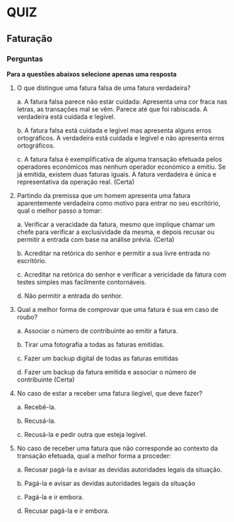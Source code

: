 # QUIZ

## Faturação

### Perguntas


**Para a questões abaixos selecione apenas uma resposta**

1. O que distingue uma fatura falsa de uma fatura verdadeira? 
   
   a. A fatura falsa parece não estár cuidada: Apresenta uma cor fraca nas letras, as transações mal se vêm. Parece até que foi rabiscada. A verdadeira está cuidada e legível.

   b. A fatura falsa está cuidada e legível mas apresenta alguns erros ortográficos. A verdadeira está cuidada e legível e não apresenta erros ortográficos.

   c. A fatura falsa é exemplificativa de alguma transação efetuada pelos operadores económicos mas nenhum operador económico a emitiu. Se já emitida, existem duas faturas iguais. A fatura verdadeira é única e representativa da operação real. (Certa)

2. Partindo da premissa que um homem apresenta uma fatura aparentemente verdadeira como motivo para entrar no seu escritório, qual o melhor passo a tomar:
   
   a. Verificar a veracidade da fatura, mesmo que implique chamar um chefe para verificar a exclusividade da mesma, e depois recusar ou permitir a entrada com base na análise prévia. (Certa)
   
   b. Acreditar na retórica do senhor e permitir a sua livre entrada no escritório.
   
   c. Acreditar na retórica do senhor e verificar a vericidade da fatura com testes simples mas facilmente contornáveis.
   
   d. Não permitir a entrada do senhor.

3. Qual a melhor forma de comprovar que uma fatura é sua em caso de roubo?
   
   a. Associar o número de contribuinte ao emitir a fatura.

   b. Tirar uma fotografia a todas as faturas emitidas.

   c. Fazer um backup digital de todas as faturas emitidas

   d. Fazer um backup da fatura emitida e associar o número de contribuinte (Certa)

4. No caso de estar a receber uma fatura ilegível, que deve fazer?
   
   a. Recebê-la.
   
   b. Recusá-la.

   c. Recusá-la e pedir outra que esteja legível.

5. No caso de receber uma fatura que não corresponde ao contexto da transação efetuada, qual a melhor forma a proceder:

   a. Recusar pagá-la e avisar as devidas autoridades legais da situação.
   
   b. Pagá-la e avisar as devidas autoridades legais da situação
   
   c. Pagá-la e ir embora.
   
   d. Recusar pagá-la e ir embora.
